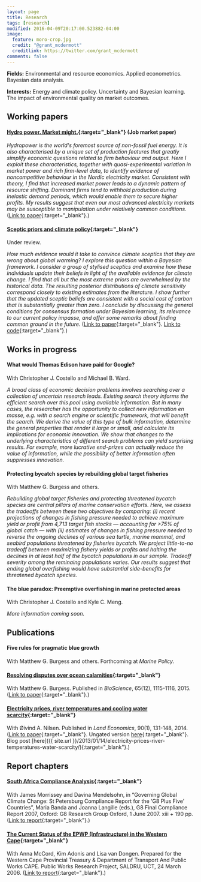 ```yaml
---
layout: page
title: Research
tags: [research]
modified: 2016-04-09T20:17:00.523882-04:00
image:
  feature: moro-crop.jpg
  credit: "@grant_mcdermott"
  creditlink: https://twitter.com/grant_mcdermott
comments: false
---
```


**Fields:** Environmental and resource economics. Applied econometrics. Bayesian data analysis.

**Interests:** Energy and climate policy. Uncertainty and Bayesian learning. The impact of environmental quality on market outcomes.

## Working papers

#### [Hydro power. Market might.](https://drive.google.com/file/d/0B6AgOxtQA9dTaWcxdHpsNE5wdjA/view?usp=sharing){:target="_blank"} (Job market paper)

*Hydropower is the world's foremost source of non-fossil fuel energy. It is also characterised by a unique set of production features that greatly simplify economic questions related to firm behaviour and output. Here I exploit these characteristics, together with quasi-experimental variation in market power and rich firm-level data, to identify evidence of noncompetitive behaviour in the Nordic electricity market. Consistent with theory, I find that increased market power leads to a dynamic pattern of resource shifting. Dominant firms tend to withhold production during inelastic demand periods, which would enable them to secure higher profits. My results suggest that even our most advanced electricity markets may be susceptible to manipulation under relatively common conditions.* ([Link to paper](https://drive.google.com/file/d/0B6AgOxtQA9dTaWcxdHpsNE5wdjA/view?usp=sharing){:target="_blank"}.)

<!-- Example of show/hide toggle for abstract:
<details>
  <summary>Abstract</summary>
   <i>I test for evidence of strategic behaviour in an advanced power market using a rich and uniquely detailed dataset of Norwegian hydropower firms, reservoirs and electricity data. Changes to local bidding area divisions and binding transmission constraints provide the additional layers of exogenous variation that allow me to cleanly identify the causal effect of market power on firm behaviour over time. Consistent with theory, I find that increased market power leads to an intertemporal reallocation of water resources across periods. Dominant firms will tend to withhold production when demand is at its most inelastic. The effects are modest next to other factors governing reservoir management, such as annual snow-melt. Yet, they may still cause the production profile of hydropower firms to diverge in meaningful ways if the differences in market share are large enough, and particularly when transmission constraints are binding.</i>
</details>
<br>
-->

#### [Sceptic priors and climate policy](https://drive.google.com/file/d/0B6AgOxtQA9dTcjRmZkNjMVhuVFU/view?usp=sharing){:target="_blank"}

Under review.

*How much evidence would it take to convince climate sceptics that they are wrong about global warming? I explore this question within a Bayesian framework. I consider a group of stylised sceptics and examine how these individuals update their beliefs in light of the available evidence for climate change. I find that all but the most extreme priors are overwhelmed by the historical data. The resulting posterior distributions of climate sensitivity correspond closely to existing estimates from the literature. I show further that the updated sceptic beliefs are consistent with a social cost of carbon that is substantially greater than zero. I conclude by discussing the general conditions for consensus formation under Bayesian learning, its relevance to our current policy impasse, and offer some remarks about finding common ground in the future.* ([Link to paper](https://drive.google.com/file/d/0B6AgOxtQA9dTcjRmZkNjMVhuVFU/view?usp=sharing){:target="_blank"}. [Link to code](https://github.com/grantmcdermott/sceptic-priors){:target="_blank"}.)


## Works in progress

#### What would Thomas Edison have paid for Google?

With Christopher J. Costello and Michael B. Ward.

*A broad class of economic decision problems involves searching over a collection of uncertain research leads. Existing search theory informs the efficient search over this pool using available information. But in many cases, the researcher has the opportunity to collect new information en masse, e.g. with a search engine or scientific framework, that will benefit the search. We derive the value of this type of bulk information, determine the general properties that render it large or small, and calculate its implications for economic innovation. We show that changes to the underlying characteristics of different search problems can yield surprising results. For example, more lucrative end-prizes can actually reduce the value of information, while the possibility of better information often suppresses innovation.*

#### Protecting bycatch species by rebuilding global target fisheries

With Matthew G. Burgess and others.

*Rebuilding global target fisheries and protecting threatened bycatch species are central pillars of marine conservation efforts. Here, we assess the tradeoffs between these two objectives by comparing: (i) recent projections of changes in fishing pressure needed to achieve maximum yield or profit from 4,713 target fish stocks — accounting for &gt;75% of global catch — with (ii) estimates of changes in fishing pressure needed to reverse the ongoing declines of various sea turtle, marine mammal, and seabird populations threatened by fisheries bycatch. We project little-to-no tradeoff between maximizing fishery yields or profits and halting the declines in at least half of the bycatch populations in our sample. Tradeoff severity among the reminaing populations varies. Our results suggest that ending global overfishing would have substantial side-benefits for threatened bycatch species.*

#### The blue paradox: Preemptive overfishing in marine protected areas

With Christopher J. Costello and Kyle C. Meng.

*More information coming soon.*


## Publications

#### Five rules for pragmatic blue growth
With Matthew G. Burgess and others. Forthcoming at *Marine Policy*.
<!--
*The concept of blue growth is the newest of many recent calls for more holistic management of complex marine social-ecological systems. The complexity of ocean systems, combined with limitations on data and capacity, demands an approach to management that is pragmatic — meaning goal- and solution-oriented, realistic, and practical. Here we propose and discuss five rules of thumb upon which to build such an approach. 1) Define objectives, quantify tradeoffs, and strive for efficiency. Understanding stakeholders’ objectives, and if and how they trade off with one another, keeps management goal-oriented, aware of its full range of options, and maximizes the likelihood of finding win-win solutions. 2) The data you have can do more than you think. Cross-system similarity, within-system complexity, and general first principles all add informational value to data collected both within and outside the system being managed. 3) Engage stakeholders, but do it right. Co-management and citizen science can be important tools in the science and management toolbox, especially in data- and capacity-limited regions. 4) Measure your impact and learn as you go. This can increase short-term start-up costs but can prevent larger wastes of resources in the long-term. 5) Design institutions, not behaviors. Management does not directly control fishing efforts, pollution rates or other behaviors, but instead controls institutions under which stakeholders make choices. Each of these rules of thumb is inspired by real-world successes and case studies. We provide concrete examples to illustrate the key concepts and aim to provide a digestible set of guidelines that any manager can follow.*
-->


#### [Resolving disputes over ocean calamities](http://bioscience.oxfordjournals.org/content/65/12/1115){:target="_blank"}
With Matthew G. Burgess. Published in *BioScience*, 65(12), 1115-1116, 2015. ([Link to paper](http://bioscience.oxfordjournals.org/content/65/12/1115){:target="_blank"}.)

#### [Electricity prices, river temperatures and cooling water scarcity](http://le.uwpress.org/content/90/1/131.abstract){:target="_blank"}
With Øivind A. Nilsen. Published in *Land Economics*, 90(1), 131-148, 2014. ([Link to paper](http://le.uwpress.org/content/90/1/131.abstract){:target="_blank"}. Ungated version [here](https://drive.google.com/file/d/0B6AgOxtQA9dTM09ZbU5WRFVfQUk/view?usp=sharing){:target="_blank"}. Blog post [here]({{ site.url }}/2013/01/14/electricity-prices-river-temperatures-water-scarcity/){:target="_blank"}.)


## Report chapters

#### [South Africa Compliance Analysis](http://www.g8.utoronto.ca/oxford/2006compliance-ox.pdf){:target="_blank"}
With James Morrissey and Davina Mendelsohn, in “Governing Global Climate Change: St Petersburg Compliance Report for the ‘G8 Plus Five’ Countries”, Maria Banda and Joanna Langille (eds.), G8 Final Compliance Report 2007, Oxford: G8 Research Group Oxford, 1 June 2007. xiii + 190 pp. ([Link to report](http://www.g8.utoronto.ca/oxford/2006compliance-ox.pdf){:target="_blank"}.)

#### [The Current Status of the EPWP (Infrastructure) in the Western Cape](http://www.saldru.uct.ac.za/documentation/reports-and-studies-1/147-the-current-status-of-the-epwp-infrastructure-in-the-western-cape-1){:target="_blank"}
With Anna McCord, Kim Adonis and Lisa van Dongen. Prepared for the Western Cape Provincial Treasury & Department of Transport And Public Works CAPE. Public Works Research Project, SALDRU, UCT, 24 March 2006. ([Link to report](http://www.saldru.uct.ac.za/documentation/reports-and-studies-1/147-the-current-status-of-the-epwp-infrastructure-in-the-western-cape-1){:target="_blank"}.)
